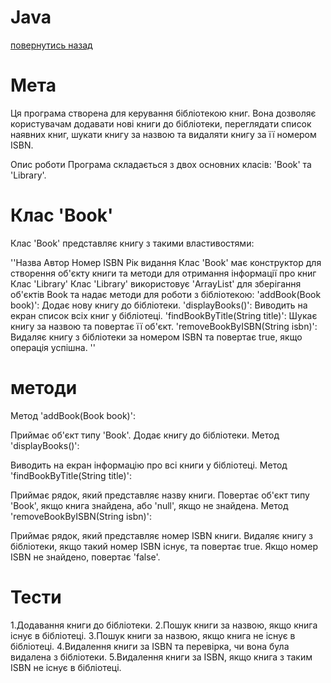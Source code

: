 # Java
[повернутись назад](https://github.com/BlackCNP/Java/blob/main/README.md)

 # Мета
Ця програма створена для керування бібліотекою книг. Вона дозволяє користувачам додавати нові книги до бібліотеки, переглядати список наявних книг, шукати книгу за назвою та видаляти книгу за її номером ISBN.

Опис роботи
Програма складається з двох основних класів: 'Book' та 'Library'.

# Клас 'Book'
Клас 'Book' представляє книгу з такими властивостями:

''Назва
Автор
Номер ISBN
Рік видання
Клас 'Book' має конструктор для створення об'єкту книги та методи для отримання інформації про книг
Клас 'Library'
Клас 'Library' використовує 'ArrayList' для зберігання об'єктів Book та надає методи для роботи з бібліотекою:
'addBook(Book book)': Додає нову книгу до бібліотеки.
'displayBooks()': Виводить на екран список всіх книг у бібліотеці.
'findBookByTitle(String title)': Шукає книгу за назвою та повертає її об'єкт.
'removeBookByISBN(String isbn)': Видаляє книгу з бібліотеки за номером ISBN та повертає true, якщо операція успішна.
''
# методи
Метод 'addBook(Book book)':

Приймає об'єкт типу 'Book'.
Додає книгу до бібліотеки.
Метод 'displayBooks()':

Виводить на екран інформацію про всі книги у бібліотеці.
Метод 'findBookByTitle(String title)':

Приймає рядок, який представляє назву книги.
Повертає об'єкт типу 'Book', якщо книга знайдена, або 'null', якщо не знайдена.
Метод 'removeBookByISBN(String isbn)':

Приймає рядок, який представляє номер ISBN книги.
Видаляє книгу з бібліотеки, якщо такий номер ISBN існує, та повертає true. Якщо номер ISBN не знайдено, повертає 'false'.

# Тести


1.Додавання книги до бібліотеки.
2.Пошук книги за назвою, якщо книга існує в бібліотеці.
3.Пошук книги за назвою, якщо книга не існує в бібліотеці.
4.Видалення книги за ISBN та перевірка, чи вона була видалена з бібліотеки.
5.Видалення книги за ISBN, якщо книга з таким ISBN не існує в бібліотеці.

